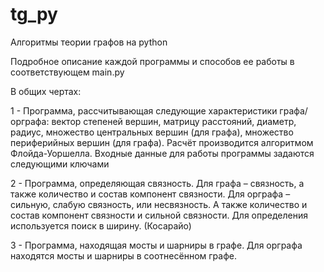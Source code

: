 # tg_py
Алгоритмы теории графов на python

Подробное описание каждой программы и способов ее работы в соответствующем main.py

В общих чертах:

1 - Программа, рассчитывающая следующие характеристики графа/орграфа:
вектор степеней вершин, матрицу расстояний, диаметр, радиус,
множество центральных вершин (для графа), множество периферийных
вершин (для графа). Расчёт производится алгоритмом Флойда-Уоршелла.
Входные данные для работы программы задаются следующими ключами

2 - Программа, определяющая связность. Для графа – связность, а также
количество и состав компонент связности. Для орграфа – сильную, слабую
связность, или несвязность. А также количество и состав компонент
связности и сильной связности. Для определения используется поиск в
ширину.  (Косарайо)

3 - Программа, находящая мосты и шарниры в графе. Для орграфа находятся
мосты и шарниры в соотнесённом графе.
